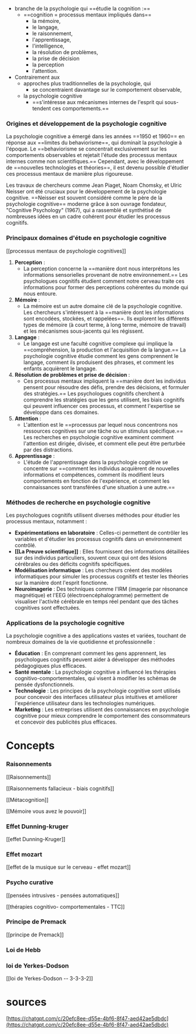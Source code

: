 
- branche de la psychologie qui ==étudie la cognition :==
    - ==cognition = processus mentaux impliqués dans==
        - la mémoire,
        - le langage,
        - le raisonnement,
        - l'apprentissage,
        - l'intelligence,
        - la résolution de problèmes,
        - la prise de décision
        - la perception
        - l'attention.
- Contrairement aux
    - approches plus traditionnelles de la psychologie, qui
        - se concentraient davantage sur le comportement observable,
    - la psychologie cognitive
        - ==s'intéresse aux mécanismes internes de l'esprit qui sous-tendent ces comportements.==

### Origines et développement de la psychologie cognitive

La psychologie cognitive a émergé dans les années ==1950 et 1960== en réponse aux ==limites du behaviorisme==, qui dominait la psychologie à l'époque. Le ==behaviorisme se concentrait exclusivement sur les comportements observables et rejetait l'étude des processus mentaux internes comme non scientifiques.== Cependant, avec le développement de ==nouvelles technologies et théories==, il est devenu possible d'étudier ces processus mentaux de manière plus rigoureuse.

Les travaux de chercheurs comme Jean Piaget, Noam Chomsky, et Ulric Neisser ont été cruciaux pour le développement de la psychologie cognitive. ==Neisser est souvent considéré comme le père de la psychologie cognitive== moderne grâce à son ouvrage fondateur, "Cognitive Psychology" (1967), qui a rassemblé et synthétisé de nombreuses idées en un cadre cohérent pour étudier les processus cognitifs.

### Principaux domaines d'étude en psychologie cognitive

[[processus mentaux de psychologie cognitives]]

1. **Perception** :
    - La perception concerne la ==manière dont nous interprétons les informations sensorielles provenant de notre environnement.== Les psychologues cognitifs étudient comment notre cerveau traite ces informations pour former des perceptions cohérentes du monde qui nous entoure.
2. **Mémoire** :
    - La mémoire est un autre domaine clé de la psychologie cognitive. Les chercheurs s'intéressent à la ==manière dont les informations sont encodées, stockées, et rappelées==. Ils explorent les différents types de mémoire (à court terme, à long terme, mémoire de travail) et les mécanismes sous-jacents qui les régissent.
3. **Langage** :
    - Le langage est une faculté cognitive complexe qui implique la ==compréhension, la production et l'acquisition de la langue.== La psychologie cognitive étudie comment les gens comprennent le langage, comment ils produisent des phrases, et comment les enfants acquièrent le langage.
4. **Résolution de problèmes et prise de décision** :
    - Ces processus mentaux impliquent la ==manière dont les individus pensent pour résoudre des défis, prendre des décisions, et formuler des stratégies.== Les psychologues cognitifs cherchent à comprendre les stratégies que les gens utilisent, les biais cognitifs qui peuvent influencer ces processus, et comment l'expertise se développe dans ces domaines.
5. **Attention** :
    - L'attention est le ==processus par lequel nous concentrons nos ressources cognitives sur une tâche ou un stimulus spécifique.== Les recherches en psychologie cognitive examinent comment l'attention est dirigée, divisée, et comment elle peut être perturbée par des distractions.
6. **Apprentissage** :
    - L'étude de l'apprentissage dans la psychologie cognitive se concentre sur ==comment les individus acquièrent de nouvelles informations et compétences, comment ils modifient leurs comportements en fonction de l'expérience, et comment les connaissances sont transférées d'une situation à une autre.==

### Méthodes de recherche en psychologie cognitive

Les psychologues cognitifs utilisent diverses méthodes pour étudier les processus mentaux, notamment :

- **Expérimentations en laboratoire** : Celles-ci permettent de contrôler les variables et d'étudier les processus cognitifs dans un environnement contrôlé.
- **[[La Preuve scientifique]]** : Elles fournissent des informations détaillées sur des individus particuliers, souvent ceux qui ont des lésions cérébrales ou des déficits cognitifs spécifiques.
- **Modélisation informatique** : Les chercheurs créent des modèles informatiques pour simuler les processus cognitifs et tester les théories sur la manière dont l'esprit fonctionne.
- **Neuroimagerie** : Des techniques comme l'IRM (imagerie par résonance magnétique) et l'EEG (électroencéphalogramme) permettent de visualiser l'activité cérébrale en temps réel pendant que des tâches cognitives sont effectuées.

### Applications de la psychologie cognitive

La psychologie cognitive a des applications vastes et variées, touchant de nombreux domaines de la vie quotidienne et professionnelle :

- **Éducation** : En comprenant comment les gens apprennent, les psychologues cognitifs peuvent aider à développer des méthodes pédagogiques plus efficaces.
- **Santé mentale** : La psychologie cognitive a influencé les thérapies cognitivo-comportementales, qui visent à modifier les schémas de pensée dysfonctionnels.
- **Technologie** : Les principes de la psychologie cognitive sont utilisés pour concevoir des interfaces utilisateur plus intuitives et améliorer l'expérience utilisateur dans les technologies numériques.
- **Marketing** : Les entreprises utilisent des connaissances en psychologie cognitive pour mieux comprendre le comportement des consommateurs et concevoir des publicités plus efficaces.

# Concepts

### Raisonnements

[[Raisonnements]]

[[Raisonnements fallacieux - biais cognitifs]]

[[Métacognition]]

[[Mémoire vous avez le pouvoir]]

### Effet Dunning-kruger

[[effet Dunning-Kruger]]

### Effet mozart

[[effet de la musique sur le cerveau - effet mozart]]

### Psycho curative

[[pensées intrusives - pensées automatiques]]

[[thérapies cognitivo- comportementales - TTC]]

### Principe de Premack

[[principe de Premack]]

### Loi de Hebb

### loi de Yerkes-Dodson

[[loi de Yerkes-Dodson -- 3-3-3-2]]

# sources

[https://chatgpt.com/c/20efc8ee-d55e-4bf6-8f47-aed42ae5dbdc](https://chatgpt.com/c/20efc8ee-d55e-4bf6-8f47-aed42ae5dbdc)